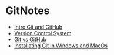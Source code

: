 # GitNotes

* [Intro Git and GitHub](https://medium.com/@ObitoUchia/intro-to-git-and-github-d44d0f8d5df8)
* [Version Control System](https://medium.com/@ObitoUchia/everything-you-need-to-know-about-git-7742c2b43cae)
* [Git vs GitHub](https://medium.com/@ObitoUchia/git-vs-github-or-gitlab-vs-gitbucket-cbacd1fadac4)
* [Installating Git in Windows and MacOs](https://medium.com/@ObitoUchia/installing-git-in-respective-os-of-your-choice-f861758ae51b)
